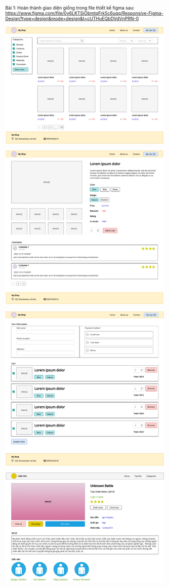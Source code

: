 Bài 1: Hoàn thành giao diện giống trong file thiết kế figma sau: https://www.figma.com/file/0y6LKTSiObmtqFrk5c6uqq/Responsive-Figma-Design?type=design&mode=design&t=cUTHuEQbDVdVnPRN-0

![Ảnh 2](./images-syllabus/bt2.png)

![Ảnh 3](./images-syllabus/bt3.png)

![Ảnh 4](./images-syllabus/bt4.png)

![Ảnh 5](./images-syllabus/bt5.png)